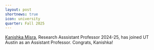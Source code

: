 ```yaml
---
layout: post
shortnews: true
icon: university
quarter: Fall 2025
---
```


<A HREF="https://kanishka.website/">Kanishka Misra</A>, Research Asssistant Professor 2024-25, has joined UT Austin as an Assistant Professor. Congrats, Kanishka!
